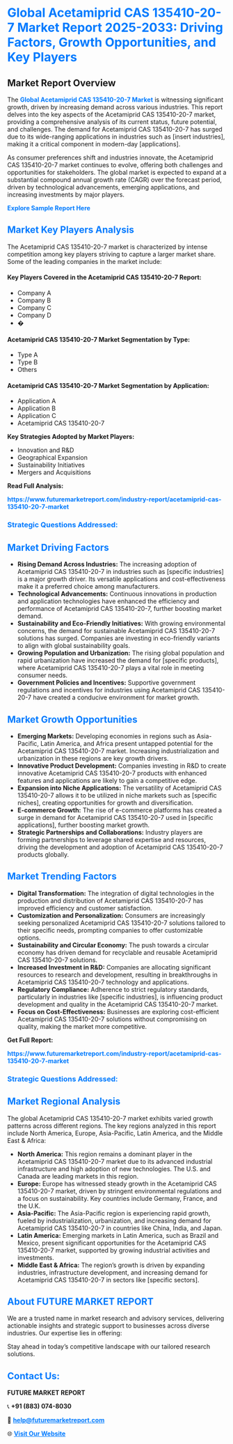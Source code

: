<h1 style="color: #007BFF;">Global Acetamiprid CAS 135410-20-7 Market Report 2025-2033: Driving Factors, Growth Opportunities, and Key Players</h1>

<section id="overview">
<h2>Market Report Overview</h2>
<p>The <a href="https://www.futuremarketreport.com/industry-report/acetamiprid-cas-135410-20-7-market" style="color: #007BFF; text-decoration: none;"><strong>Global Acetamiprid CAS 135410-20-7 Market</strong></a> is witnessing significant growth, driven by increasing demand across various industries. This report delves into the key aspects of the Acetamiprid CAS 135410-20-7 market, providing a comprehensive analysis of its current status, future potential, and challenges. The demand for Acetamiprid CAS 135410-20-7 has surged due to its wide-ranging applications in industries such as [insert industries], making it a critical component in modern-day [applications].</p>
<p>As consumer preferences shift and industries innovate, the Acetamiprid CAS 135410-20-7 market continues to evolve, offering both challenges and opportunities for stakeholders. The global market is expected to expand at a substantial compound annual growth rate (CAGR) over the forecast period, driven by technological advancements, emerging applications, and increasing investments by major players.</p>
</section>

<section id="overview">
<p><a href="https://www.futuremarketreport.com/request-sample/reportId=120315" style="color: #007BFF; text-decoration: none;"><strong>Explore Sample Report Here</strong></a></p>
</section>

<section id="key-players">
<h2 style="color: #007BFF;">Market Key Players Analysis</h2>
<p>The Acetamiprid CAS 135410-20-7 market is characterized by intense competition among key players striving to capture a larger market share. Some of the leading companies in the market include:</p>
<h4>Key Players Covered in the Acetamiprid CAS 135410-20-7 Report:</h4>
<ul><li>Company A</li><li>Company B</li><li>Company C</li><li>Company D</li><li>�</li></ul>
<h4>Acetamiprid CAS 135410-20-7 Market Segmentation by Type:</h4>
<ul><li>Type A</li><li>Type B</li><li>Others</li></ul>

<h4>Acetamiprid CAS 135410-20-7 Market Segmentation by Application:</h4>
<ul><li>Application A</li><li>Application B</li><li>Application C</li><li>Acetamiprid CAS 135410-20-7</li></ul>
<p><strong>Key Strategies Adopted by Market Players:</strong></p>
<ul>
<li>Innovation and R&D</li>
<li>Geographical Expansion</li>
<li>Sustainability Initiatives</li>
<li>Mergers and Acquisitions</li>
</ul>
</section>

<section>
<p><strong>Read Full Analysis: </strong></p><a href="https://www.futuremarketreport.com/industry-report/acetamiprid-cas-135410-20-7-market" style="color: #007BFF; text-decoration: none;"><strong>https://www.futuremarketreport.com/industry-report/acetamiprid-cas-135410-20-7-market</strong></a>
<h3 style="color: #007BFF;">Strategic Questions Addressed:</h3>
</section>

<section id="driving-factors">
<h2 style="color: #007BFF;">Market Driving Factors</h2>
<ul>
<li><strong>Rising Demand Across Industries:</strong> The increasing adoption of Acetamiprid CAS 135410-20-7 in industries such as [specific industries] is a major growth driver. Its versatile applications and cost-effectiveness make it a preferred choice among manufacturers.</li>
<li><strong>Technological Advancements:</strong> Continuous innovations in production and application technologies have enhanced the efficiency and performance of Acetamiprid CAS 135410-20-7, further boosting market demand.</li>
<li><strong>Sustainability and Eco-Friendly Initiatives:</strong> With growing environmental concerns, the demand for sustainable Acetamiprid CAS 135410-20-7 solutions has surged. Companies are investing in eco-friendly variants to align with global sustainability goals.</li>
<li><strong>Growing Population and Urbanization:</strong> The rising global population and rapid urbanization have increased the demand for [specific products], where Acetamiprid CAS 135410-20-7 plays a vital role in meeting consumer needs.</li>
<li><strong>Government Policies and Incentives:</strong> Supportive government regulations and incentives for industries using Acetamiprid CAS 135410-20-7 have created a conducive environment for market growth.</li>
</ul>
</section>

<section id="growth-opportunities">
<h2 style="color: #007BFF;">Market Growth Opportunities</h2>
<ul>
<li><strong>Emerging Markets:</strong> Developing economies in regions such as Asia-Pacific, Latin America, and Africa present untapped potential for the Acetamiprid CAS 135410-20-7 market. Increasing industrialization and urbanization in these regions are key growth drivers.</li>
<li><strong>Innovative Product Development:</strong> Companies investing in R&D to create innovative Acetamiprid CAS 135410-20-7 products with enhanced features and applications are likely to gain a competitive edge.</li>
<li><strong>Expansion into Niche Applications:</strong> The versatility of Acetamiprid CAS 135410-20-7 allows it to be utilized in niche markets such as [specific niches], creating opportunities for growth and diversification.</li>
<li><strong>E-commerce Growth:</strong> The rise of e-commerce platforms has created a surge in demand for Acetamiprid CAS 135410-20-7 used in [specific applications], further boosting market growth.</li>
<li><strong>Strategic Partnerships and Collaborations:</strong> Industry players are forming partnerships to leverage shared expertise and resources, driving the development and adoption of Acetamiprid CAS 135410-20-7 products globally.</li>
</ul>
</section>

<section id="trending-factors">
<h2 style="color: #007BFF;">Market Trending Factors</h2>
<ul>
<li><strong>Digital Transformation:</strong> The integration of digital technologies in the production and distribution of Acetamiprid CAS 135410-20-7 has improved efficiency and customer satisfaction.</li>
<li><strong>Customization and Personalization:</strong> Consumers are increasingly seeking personalized Acetamiprid CAS 135410-20-7 solutions tailored to their specific needs, prompting companies to offer customizable options.</li>
<li><strong>Sustainability and Circular Economy:</strong> The push towards a circular economy has driven demand for recyclable and reusable Acetamiprid CAS 135410-20-7 solutions.</li>
<li><strong>Increased Investment in R&D:</strong> Companies are allocating significant resources to research and development, resulting in breakthroughs in Acetamiprid CAS 135410-20-7 technology and applications.</li>
<li><strong>Regulatory Compliance:</strong> Adherence to strict regulatory standards, particularly in industries like [specific industries], is influencing product development and quality in the Acetamiprid CAS 135410-20-7 market.</li>
<li><strong>Focus on Cost-Effectiveness:</strong> Businesses are exploring cost-efficient Acetamiprid CAS 135410-20-7 solutions without compromising on quality, making the market more competitive.</li>
</ul>
</section>

<section>
<p><strong>Get Full Report: </strong></p><a href="https://www.futuremarketreport.com/industry-report/acetamiprid-cas-135410-20-7-market" style="color: #007BFF; text-decoration: none;"><strong>https://www.futuremarketreport.com/industry-report/acetamiprid-cas-135410-20-7-market</strong></a>
<h3 style="color: #007BFF;">Strategic Questions Addressed:</h3>
</section>


<section id="regional-analysis">
<h2 style="color: #007BFF;">Market Regional Analysis</h2>
<p>The global Acetamiprid CAS 135410-20-7 market exhibits varied growth patterns across different regions. The key regions analyzed in this report include North America, Europe, Asia-Pacific, Latin America, and the Middle East & Africa:</p>
<ul>
<li><strong>North America:</strong> This region remains a dominant player in the Acetamiprid CAS 135410-20-7 market due to its advanced industrial infrastructure and high adoption of new technologies. The U.S. and Canada are leading markets in this region.</li>
<li><strong>Europe:</strong> Europe has witnessed steady growth in the Acetamiprid CAS 135410-20-7 market, driven by stringent environmental regulations and a focus on sustainability. Key countries include Germany, France, and the U.K.</li>
<li><strong>Asia-Pacific:</strong> The Asia-Pacific region is experiencing rapid growth, fueled by industrialization, urbanization, and increasing demand for Acetamiprid CAS 135410-20-7 in countries like China, India, and Japan.</li>
<li><strong>Latin America:</strong> Emerging markets in Latin America, such as Brazil and Mexico, present significant opportunities for the Acetamiprid CAS 135410-20-7 market, supported by growing industrial activities and investments.</li>
<li><strong>Middle East & Africa:</strong> The region’s growth is driven by expanding industries, infrastructure development, and increasing demand for Acetamiprid CAS 135410-20-7 in sectors like [specific sectors].</li>
</ul>
</section>

<footer>
<h2 style="color: #007BFF;">About FUTURE MARKET REPORT</h2>
<p>We are a trusted name in market research and advisory services, delivering actionable insights and strategic support to businesses across diverse industries. Our expertise lies in offering:</p>

<p>Stay ahead in today’s competitive landscape with our tailored research solutions.</p>

<h2 style="color: #007BFF;">Contact Us:</h2>
<p><strong>FUTURE MARKET REPORT</strong></p>
<p>📞 <strong>+91 (883) 074-8030</strong></p>
<p>📧 <strong><a href="mailto:help@futuremarketreport.com" style="color: #007BFF;">help@futuremarketreport.com</a></strong></p>
<p>🌐 <strong><a href="https://www.futuremarketreport.com/" style="color: #007BFF;">Visit Our Website</a></strong></p>
</footer>